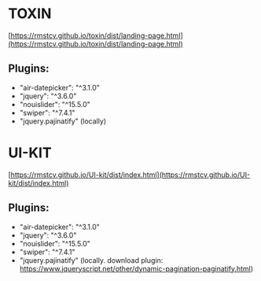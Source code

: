 # TOXIN

[https://rmstcv.github.io/toxin/dist/landing-page.html](https://rmstcv.github.io/toxin/dist/landing-page.html)

## Plugins:

- "air-datepicker": "^3.1.0"
- "jquery": "^3.6.0"
- "nouislider": "^15.5.0"
- "swiper": "^7.4.1"
- "jquery.pajinatify" (locally)

# UI-KIT

[https://rmstcv.github.io/UI-kit/dist/index.html](https://rmstcv.github.io/UI-kit/dist/index.html)

## Plugins:

- "air-datepicker": "^3.1.0"
- "jquery": "^3.6.0"
- "nouislider": "^15.5.0"
- "swiper": "^7.4.1"
- "jquery.pajinatify" (locally. download plugin: https://www.jqueryscript.net/other/dynamic-pagination-paginatify.html)
